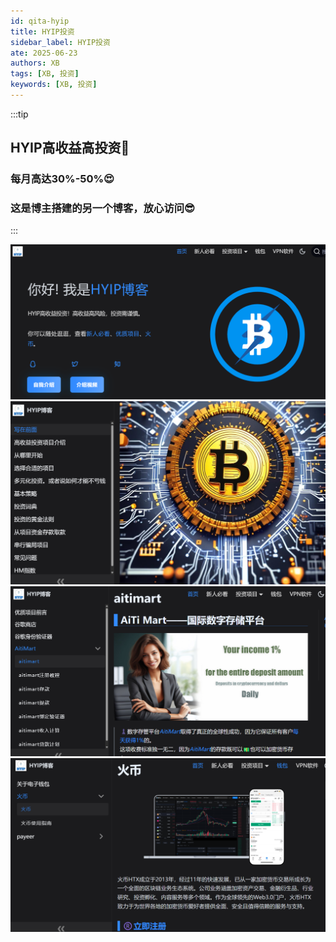 ```yaml
---
id: qita-hyip
title: HYIP投资
sidebar_label: HYIP投资
ate: 2025-06-23
authors: XB
tags: [XB, 投资]
keywords: [XB, 投资]
---
```

:::tip
## HYIP高收益高投资🎉

### 每月高达30%-50%😍

### 这是博主搭建的另一个博客，放心访问😎
:::

![](hyip.assets/image-hyip1.png)
![](hyip.assets/image-hyip2.png)
![](hyip.assets/image-hyip3.png)
![](hyip.assets/image-hyip4.png)




